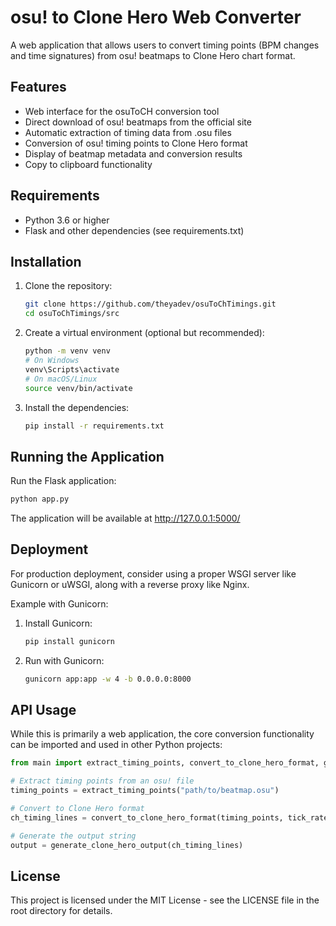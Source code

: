 # osu! to Clone Hero Web Converter

A web application that allows users to convert timing points (BPM changes and time signatures) from osu! beatmaps to Clone Hero chart format.

## Features

- Web interface for the osuToCH conversion tool
- Direct download of osu! beatmaps from the official site
- Automatic extraction of timing data from .osu files
- Conversion of osu! timing points to Clone Hero format
- Display of beatmap metadata and conversion results
- Copy to clipboard functionality

## Requirements

- Python 3.6 or higher
- Flask and other dependencies (see requirements.txt)

## Installation

1. Clone the repository:
   ```bash
   git clone https://github.com/theyadev/osuToChTimings.git
   cd osuToChTimings/src
   ```

2. Create a virtual environment (optional but recommended):
   ```bash
   python -m venv venv
   # On Windows
   venv\Scripts\activate
   # On macOS/Linux
   source venv/bin/activate
   ```

3. Install the dependencies:
   ```bash
   pip install -r requirements.txt
   ```

## Running the Application

Run the Flask application:

```bash
python app.py
```

The application will be available at http://127.0.0.1:5000/

## Deployment

For production deployment, consider using a proper WSGI server like Gunicorn or uWSGI, along with a reverse proxy like Nginx.

Example with Gunicorn:

1. Install Gunicorn:
   ```bash
   pip install gunicorn
   ```

2. Run with Gunicorn:
   ```bash
   gunicorn app:app -w 4 -b 0.0.0.0:8000
   ```

## API Usage

While this is primarily a web application, the core conversion functionality can be imported and used in other Python projects:

```python
from main import extract_timing_points, convert_to_clone_hero_format, generate_clone_hero_output

# Extract timing points from an osu! file
timing_points = extract_timing_points("path/to/beatmap.osu")

# Convert to Clone Hero format
ch_timing_lines = convert_to_clone_hero_format(timing_points, tick_rate=192)

# Generate the output string
output = generate_clone_hero_output(ch_timing_lines)
```

## License

This project is licensed under the MIT License - see the LICENSE file in the root directory for details. 